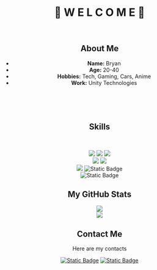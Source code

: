 <body>
  <center>
    <h1 align="center">💚 W E L C O M E 💚</h1>
    <br>
    <div>
      <h2 align="center">About Me</h2>
      <ul>
        <li><b>Name:</b> Bryan</li>
        <li><b>Age:</b> 20-40</li>
        <li><b>Hobbies:</b> Tech, Gaming, Cars, <spoiler>Anime</spoiler></li>
        <li><b>Work:</b> Unity Technologies</li>
      </ul>
    </div>
    <br><br><br>
    <div>
      <h2 align="center">Skills</h2>
      <br>
      <div>
        <p align="center">
          <img src="https://img.shields.io/badge/LUA-2C2D72?style=for-the-badge&logo=lua&logoColor=white" /> <img src="https://img.shields.io/badge/html5%20-%23E34F26.svg?&style=for-the-badge&logo=html5&logoColor=white"/> <img src="https://img.shields.io/badge/css3%20-%231572B6.svg?&style=for-the-badge&logo=css3&logoColor=white"/>
          <br>
          <img src="https://img.shields.io/badge/VUE-43853D?style=for-the-badge&logo=vuedotjs&logoColor=white"/> <img src="https://img.shields.io/badge/javascript%20-%23323330.svg?&style=for-the-badge&logo=javascript&logoColor=%23F7DF1E"/>
          <br>
          <img src="https://img.shields.io/badge/PHP-777BB4?style=for-the-badge&logo=php&logoColor=white"> <img alt="Static Badge" src="https://img.shields.io/badge/C%23-512BD4?style=for-the-badge&logo=csharp&logoColor=white">
          <br>
          <img alt="Static Badge" src="https://img.shields.io/badge/UNITY-000000?style=for-the-badge&logo=unity&logoColor=white">
        </p>
      </div>
    </div>
    <div align="center">
      <h2>My GitHub Stats</h2>
      <img src="https://github-readme-stats.vercel.app/api?username=bryanltu&show_icons=true&theme=radical" />
      <br>
      <img src="https://github-readme-stats.vercel.app/api/top-langs/?username=bryanltu&show_icons=true&theme=radical" />
    </div>
    <div>
      <h2 align="center">Contact Me</h2>
      <p align="center">Here are my contacts</p>
      <p align="center">
        <a href="https://discord.gg/vdrc7jqNbd" target="_blank"><img alt="Static Badge" src="https://img.shields.io/badge/BryaN_Scripts-5865F2?style=for-the-badge&logo=discord&logoColor=white"></a>
        <a href="https://discordapp.com/users/241237098907172866" target="_blank"><img alt="Static Badge" src="https://img.shields.io/badge/bryan-5865F2?style=for-the-badge&logo=discord&logoColor=white"></a>
      </p>
    </div>
  </center>
</body>
